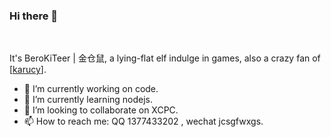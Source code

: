 ### Hi there 👋
<br>

  It's BeroKiTeer | 金仓鼠, a lying-flat elf indulge in games, also a crazy fan of [[karucy](https://space.bilibili.com/1532574010)].

- 🔭 I’m currently working on code.
- 🌱 I’m currently learning nodejs.
- 👯 I’m looking to collaborate on XCPC.
- 📫 How to reach me: QQ 1377433202 , wechat jcsgfwxgs.
